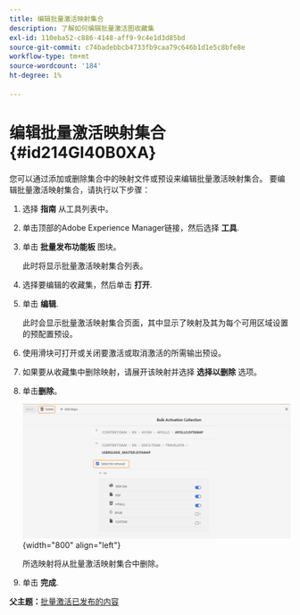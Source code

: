 ```yaml
---
title: 编辑批量激活映射集合
description: 了解如何编辑批量激活图收藏集
exl-id: 110eba52-c886-4148-aff9-9c4e1d3d85bd
source-git-commit: c74badebbcb4733fb9caa79c646b1d1e5c8bfe8e
workflow-type: tm+mt
source-wordcount: '184'
ht-degree: 1%

---
```


# 编辑批量激活映射集合 {#id214GI40B0XA}

您可以通过添加或删除集合中的映射文件或预设来编辑批量激活映射集合。 要编辑批量激活映射集合，请执行以下步骤：

1. 选择 **指南** 从工具列表中。

1. 单击顶部的Adobe Experience Manager链接，然后选择 **工具**.

1. 单击 **批量发布功能板** 图块。

   此时将显示批量激活映射集合列表。

1. 选择要编辑的收藏集，然后单击 **打开**.

1. 单击 **编辑**.

   此时会显示批量激活映射集合页面，其中显示了映射及其为每个可用区域设置的预配置预设。

1. 使用滑块可打开或关闭要激活或取消激活的所需输出预设。

1. 如果要从收藏集中删除映射，请展开该映射并选择 **选择以删除** 选项。

1. 单击&#x200B;**删除**。

   ![](images/bulk-activation-delete-map.png){width="800" align="left"}

   所选映射将从批量激活映射集合中删除。

1. 单击 **完成**.


**父主题：**[&#x200B;批量激活已发布的内容](conf-bulk-activation.md)
